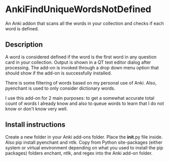 # AnkiFindUniqueWordsNotDefined
An Anki addon that scans all the words in your collection and checks if each word is defined.

## Description
A word is considered defined if the word is the first word in any question card in your collection. Output is shown in a QT text editor dialog after processing. The add-on is invoked through a drop down menu option that should show if the add-on is successfully installed.

There is some filtering of words based on my personal use of Anki. Also, pyenchant is used to only consider dictionary words.

I use this add-on for 2 main purposes: to get a somewhat accurate total count of words I already know and also to queue words to learn that I do not know or don't know very well.

## Install instructions
Create a new folder in your Anki add-ons folder. Place the __init__.py file inside. Also pip install pyenchant and ntlk. Copy from Python site-packages (either system or virtual environment depending on what you used to install the pip packages) folders enchant, ntlk, and regex into the Anki add-on folder.
